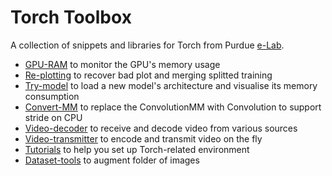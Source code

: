 # Torch Toolbox

A collection of snippets and libraries for Torch from Purdue [e-Lab](http://engineering.purdue.edu/elab/).

 - [GPU-RAM](GPU-RAM) to monitor the GPU's memory usage
 - [Re-plotting](Re-plotting) to recover bad plot and merging splitted training
 - [Try-model](Try-model) to load a new model's architecture and visualise its memory consumption
 - [Convert-MM](Convert-MM) to replace the ConvolutionMM with Convolution to support stride on CPU
 - [Video-decoder](Video-decoder) to receive and decode video from various sources
 - [Video-transmitter](Video-transmitter) to encode and transmit video on the fly
 - [Tutorials](Tutorials) to help you set up Torch-related environment
 - [Dataset-tools](Dataset-tools) to augment folder of images
